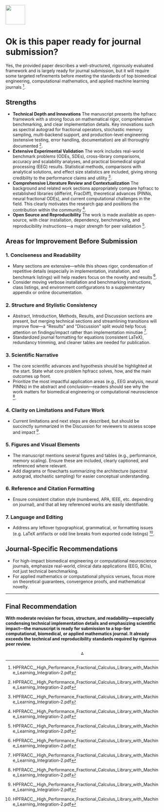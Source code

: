 <img src="https://r2cdn.perplexity.ai/pplx-full-logo-primary-dark%402x.png" style="height:64px;margin-right:32px"/>

# Ok is this paper ready for journal submission?

Yes, the provided paper describes a well-structured, rigorously evaluated framework and is largely ready for journal submission, but it will require some targeted refinements before meeting the standards of top biomedical engineering, computational mathematics, and applied machine learning journals [^1].

## Strengths

- **Technical Depth and Innovations**
The manuscript presents the hpfracc framework with a strong focus on mathematical rigor, comprehensive benchmarking, and clear implementation details. Key innovations such as spectral autograd for fractional operators, stochastic memory sampling, multi-backend support, and production-level engineering (extensive testing, error handling, documentation) are all thoroughly documented [^1].
- **Extensive Experimental Validation**
The work includes real-world benchmark problems (ODEs, SDEs), cross-library comparisons, accuracy and scalability analyses, and practical biomedical signal processing (EEG) results. Statistical methods, comparisons with analytical solutions, and effect size statistics are included, giving strong credibility to the performance claims and utility [^1].
- **Comprehensive Literature Review and Contextualization**
The background and related work sections appropriately compare hpfracc to established libraries (differint, FracDiff), theoretical advances (PINNs, neural fractional ODEs), and current computational challenges in the field. This clearly motivates the research gap and positions the contribution within the community [^1].
- **Open Source and Reproducibility**
The work is made available as open-source, with clear installation, dependency, benchmarking, and reproducibility instructions—a major strength for peer validation [^1].


## Areas for Improvement Before Submission

### 1. Conciseness and Readability

- Many sections are extensive—while this shows rigor, condensation of repetitive details (especially in implementation, installation, and benchmark listings) will help readers focus on the novelty and results [^1].
- Consider moving verbose installation and benchmarking instructions, class listings, and environment configurations to a supplementary appendix or online documentation.


### 2. Structure and Stylistic Consistency

- Abstract, Introduction, Methods, Results, and Discussion sections are present, but merging technical sections and streamlining transitions will improve flow—a "Results" and "Discussion" split would help focus attention on findings/impact rather than implementation minutiae [^1].
- Standardized journal formatting for equations (consistent LaTeX), redundancy trimming, and cleaner tables are needed for publication.


### 3. Scientific Narrative

- The core scientific advances and hypothesis should be highlighted at the start. State what core problem hpfracc solves, how, and the main outcomes up front.
- Prioritize the most impactful application areas (e.g., EEG analysis, neural PINNs) in the abstract and conclusion—readers should see why the work matters for biomedical engineering or computational neuroscience [^1].


### 4. Clarity on Limitations and Future Work

- Current limitations and next steps are described, but should be succinctly summarized in the Discussion for reviewers to assess scope and impact [^1].


### 5. Figures and Visual Elements

- The manuscript mentions several figures and tables (e.g., performance, memory scaling). Ensure these are included, clearly captioned, and referenced where relevant.
- Add diagrams or flowcharts summarizing the architecture (spectral autograd, stochastic sampling) for easier conceptual understanding.


### 6. Reference and Citation Formatting

- Ensure consistent citation style (numbered, APA, IEEE, etc. depending on journal), and that all key referenced works are easily identifiable.


### 7. Language and Editing

- Address any leftover typographical, grammatical, or formatting issues (e.g. LaTeX artifacts or odd line breaks from exported code listings) [^1].


## Journal-Specific Recommendations

- For high-impact biomedical engineering or computational neuroscience journals, emphasize real-world, clinical data applications (EEG, BCIs), not just technical benchmarking.
- For applied mathematics or computational physics venues, focus more on theoretical guarantees, convergence proofs, and mathematical novelty.

***

## Final Recommendation

**With moderate revision for focus, structure, and readability—especially condensing technical implementation details and emphasizing scientific impact—the manuscript is ready for submission to a top-tier computational, biomedical, or applied mathematics journal. It already exceeds the technical and reproducibility standards required by rigorous peer review.**

<div style="text-align: center">⁂</div>

[^1]: HPFRACC__High_Performance_Fractional_Calculus_Library_with_Machine_Learning_Integration-2.pdf

